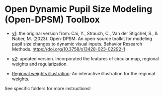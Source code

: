 # Open Dynamic Pupil Size Modeling (Open-DPSM) Toolbox

- [v1](https://github.com/caiyuqing/Open-DPSM/tree/master/v1): the original version from: Cai, Y., Strauch, C., Van der Stigchel, S., & Naber, M. (2023). Open-DPSM: An open-source toolkit for modeling pupil size changes to dynamic visual inputs. Behavior Research Methods. https://doi.org/10.3758/s13428-023-02292-1

- [v2](https://github.com/caiyuqing/Open-DPSM/tree/master/v2): updated version. Incorporated the features of circular map, regional weights and regularization.

- [Regional weights illustration]('https://github.com/caiyuqing/Open-DPSM/tree/master/Regional_weights_illustration'): An interactive illustration for the regional weights. 

See specific folders for more instructions!
